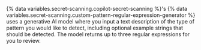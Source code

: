 {% data variables.secret-scanning.copilot-secret-scanning %}'s {% data variables.secret-scanning.custom-pattern-regular-expression-generator %} uses a generative AI model where you input a text description of the type of pattern you would like to detect, including optional example strings that should be detected. The model returns up to three regular expressions for you to review.
